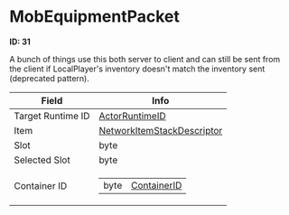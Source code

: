 # MobEquipmentPacket

__ID: 31__

A bunch of things use this both server to client and can still be sent from the client if LocalPlayer's inventory doesn't match the inventory sent (deprecated pattern).

<table><thead><tr><th>Field</th><th>Info</th></tr></thead><tbody>
<tr><td>Target Runtime ID</td><td><a href="../types/ActorRuntimeID.md">ActorRuntimeID</a></td></tr>
<tr><td>Item</td><td><a href="../types/NetworkItemStackDescriptor.md">NetworkItemStackDescriptor</a></td></tr>
<tr><td>Slot</td><td>byte</td></tr>
<tr><td>Selected Slot</td><td>byte</td></tr>
<tr><td>Container ID</td><td><table><tbody><tr><td>byte</td><td><a href="../enums/ContainerID.md">ContainerID</a></td></tr></tbody></table></td></tr>
</tbody></table>